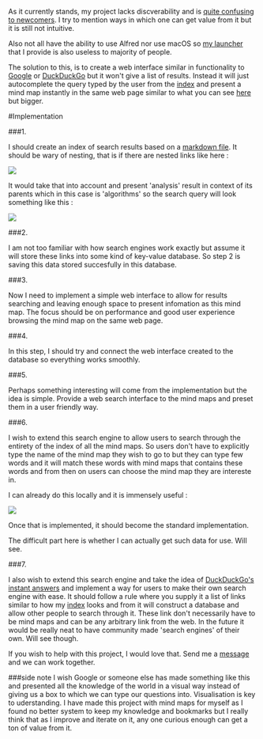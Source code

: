 As it currently stands, my project lacks discverability and is [quite confusing to newcomers](https://news.ycombinator.com/item?id=13858790). I try to mention ways in which one can get value from it but it is still not intuitive. 

Also not all have the ability to use Alfred nor use macOS so [my launcher](https://github.com/nikitavoloboev/alfred-knowledge-map) that I provide is also useless to majority of people. 



The solution to this, is to create a web interface similar in functionality to [Google](https://google.com/) or [DuckDuckGo](https://duckduckgo.com/) but it won't give a list of results. Instead it will just autocomplete the query typed by the user from the [index](https://github.com/nikitavoloboev/knowledge-map#mindmap-index-%EF%B8%8F) and present a mind map instantly in the same web page similar to what you can see [here](https://my.mindnode.com) but bigger.

#Implementation

###1.

I should create an index of search results based on a [markdown file](https://raw.githubusercontent.com/nikitavoloboev/alfred-knowledge-map/master/research.md). It should be wary of nesting, that is if there are nested links like here : 

![](http://i.imgur.com/iPqfccc.png)

It would take that into account and present 'analysis' result in context of its parents which in this case is 'algorithms' so the search query will look something like this : 

![](http://i.imgur.com/2TPMO9D.png)

###2.

I am not too familiar with how search engines work exactly but assume it will store these links into some kind of key-value database. So step 2 is saving this data stored succesfully in this database.

###3. 

Now I need to implement a simple web interface to allow for results searching and leaving enough space to present infomation as this mind map. The focus should be on performance and good user experience browsing the mind map on the same web page. 

###4.

In this step, I should try and connect the web interface created to the database so everything works smoothly.

###5. 

Perhaps something interesting will come from the implementation but the idea is simple. Provide a web search interface to the mind maps and preset them in a user friendly way.

###6. 

I wish to extend this search engine to allow users to search through the entirety of the index of all the mind maps. So users don't have to explicitly type the name of the mind map they wish to go to but they can type few words and it will match these words with mind maps that contains these words and from then on users can choose the mind map they are intereste in. 

I can already do this locally and it is immensely useful : 

![](http://i.imgur.com/fGIJhQY.png)

Once that is implemented, it should become the standard implementation. 

The difficult part here is whether I can actually get such data for use. Will see.

###7.

I also wish to extend this search engine and take the idea of [DuckDuckGo's instant answers](https://duckduckgo.com/api) and implement a way for users to make their own search engine with ease. It should follow a rule where you supply it a list of links similar to how my [index](https://raw.githubusercontent.com/nikitavoloboev/alfred-knowledge-map/master/research.md) looks and from it will construct a database and allow other people to search through it. These link don't necessarily have to be mind maps and can be any arbitrary link from the web. In the future it would be really neat to have community made 'search engines' of their own. Will see though.


If you wish to help with this project, I would love that. Send me a [message](mailto:nikita.voloboev@gmail.com) and we can work together. 

###side note
I wish Google or someone else has made something like this and presented all the knowledge of the world in a visual way instead of giving us a box to which we can type our questions into. Visualisation is key to uderstanding. I have made this project with mind maps for myself as I found no better system to keep my knowledge and bookmarks but I really think that as I improve and iterate on it, any one curious enough can get a ton of value from it. 
